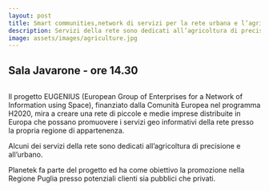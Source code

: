 ```yaml
---
layout: post
title: Smart communities,network di servizi per la rete urbana e l’agricoltura
description: Servizi della rete sono dedicati all’agricoltura di precisione e all’urbano per fare business con i dati
image: assets/images/agriculture.jpg
---
```


## Sala Javarone - ore 14.30

<span class="image fit"><img src="{{ site.url }}/img/planetek_logo.jpg" alt="" /></span>

Il progetto EUGENIUS (European Group of Enterprises for a Network of Information using Space), finanziato dalla Comunità Europea nel programma H2020, mira a creare una rete di piccole e medie imprese distribuite in Europa che possano promuovere i servizi geo informativi della rete presso la propria regione di appartenenza.

Alcuni dei servizi della rete sono dedicati all’agricoltura di precisione e all’urbano.

Planetek fa parte del progetto ed ha come obiettivo la promozione nella Regione Puglia presso potenziali clienti sia pubblici che privati.


